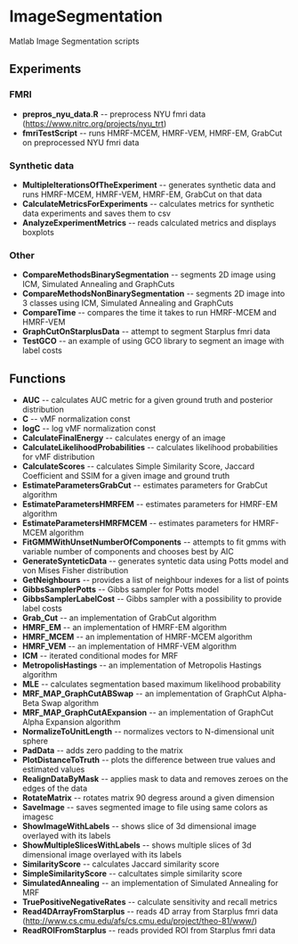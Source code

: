 # ImageSegmentation
Matlab Image Segmentation scripts

## Experiments
### FMRI
* **prepros_nyu_data.R** -- preprocess NYU fmri data (https://www.nitrc.org/projects/nyu_trt)
* **fmriTestScript** -- runs HMRF-MCEM, HMRF-VEM, HMRF-EM, GrabCut on preprocessed NYU fmri data
### Synthetic data
* **MultipleIterationsOfTheExperiment** -- generates synthetic data and runs HMRF-MCEM, HMRF-VEM, HMRF-EM, GrabCut on that data
* **CalculateMetricsForExperiments** -- calculates metrics for synthetic data experiments and saves them to csv
* **AnalyzeExperimentMetrics** -- reads calculated metrics and displays boxplots
### Other
* **CompareMethodsBinarySegmentation** -- segments 2D image using ICM, Simulated Annealing and GraphCuts
* **CompareMethodsNonBinarySegmentation** -- segments 2D image into 3 classes using ICM, Simulated Annealing and GraphCuts
* **CompareTime** -- compares the time it takes to run HMRF-MCEM and HMRF-VEM
* **GraphCutOnStarplusData** -- attempt to segment Starplus fmri data
* **TestGCO** -- an example of using GCO library to segment an image with label costs

## Functions
* **AUC** -- calculates AUC metric for a given ground truth and posterior distribution
* **C** -- vMF normalization const
* **logC** -- log vMF normalization const
* **CalculateFinalEnergy** -- calculates energy of an image 
* **CalculateLikelihoodProbabilities** -- calculates likelihood probabilities for vMF distribution
* **CalculateScores** -- calculates Simple Similarity Score, Jaccard Coefficient and SSIM for a given image and ground truth
* **EstimateParametersGrabCut** -- estimates parameters for GrabCut algorithm
* **EstimateParametersHMRFEM** -- estimates parameters for HMRF-EM algorithm
* **EstimateParametersHMRFMCEM** -- estimates parameters for HMRF-MCEM algorithm
* **FitGMMWithUnsetNumberOfComponents** -- attempts to fit gmms with variable number of components and chooses best by AIC
* **GenerateSynteticData** -- generates syntetic data using Potts model and von Mises Fisher distribution
* **GetNeighbours** -- provides a list of neighbour indexes for a list of points
* **GibbsSamplerPotts** -- Gibbs sampler for Potts model
* **GibbsSamplerLabelCost** -- Gibbs sampler with a possibility to provide label costs
* **Grab_Cut** -- an implementation of GrabCut algorithm
* **HMRF_EM** -- an implementation of HMRF-EM algorithm
* **HMRF_MCEM** -- an implementation of HMRF-MCEM algorithm
* **HMRF_VEM** -- an implementation of HMRF-VEM algorithm
* **ICM** -- iterated conditional modes for MRF
* **MetropolisHastings** -- an implementation of Metropolis Hastings algorithm 
* **MLE** -- calculates segmentation based maximum likelihood probability
* **MRF_MAP_GraphCutABSwap** -- an implementation of GraphCut Alpha-Beta Swap algorithm
* **MRF_MAP_GraphCutAExpansion** -- an implementation of GraphCut Alpha Expansion algorithm
* **NormalizeToUnitLength** -- normalizes vectors to N-dimensional unit sphere
* **PadData** -- adds zero padding to the matrix
* **PlotDistanceToTruth** -- plots the difference between true values and estimated values
* **RealignDataByMask** -- applies mask to data and removes zeroes on the edges of the data
* **RotateMatrix** -- rotates matrix 90 degress around a given dimension
* **SaveImage** -- saves segmented image to file using same colors as imagesc
* **ShowImageWithLabels** -- shows slice of 3d dimensional image overlayed with its labels
* **ShowMultipleSlicesWithLabels** -- shows multiple slices of 3d dimensional image overlayed with its labels
* **SimilarityScore** -- calculates Jaccard similarity score
* **SimpleSimilarityScore** -- calcultates simple similarity score
* **SimulatedAnnealing** -- an implementation of Simulated Annealing for MRF
* **TruePositiveNegativeRates** -- calculate sensitivity and recall metrics
* **Read4DArrayFromStarplus** -- reads 4D array from Starplus fmri data (http://www.cs.cmu.edu/afs/cs.cmu.edu/project/theo-81/www/)
* **ReadROIFromStarplus** -- reads provided ROI from Starplus fmri data


